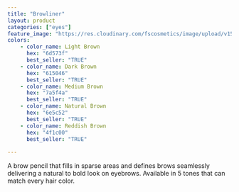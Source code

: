 ```yaml
---
title: "Browliner"
layout: product
categories: ["eyes"]
feature_image: "https://res.cloudinary.com/fscosmetics/image/upload/v1540251424/browliner.jpg"
colors:
    - color_name: Light Brown
      hex: "6d573f"
      best_seller: "TRUE"
    - color_name: Dark Brown
      hex: "615046"
      best_seller: "TRUE"
    - color_name: Medium Brown
      hex: "7a5f4a"
      best_seller: "TRUE"
    - color_name: Natural Brown
      hex: "6e5c52"
      best_seller: "TRUE"
    - color_name: Reddish Brown
      hex: "4f1c00"
      best_seller: "TRUE"      
   
---
```

A brow pencil that fills in sparse areas and defines brows seamlessly delivering a natural to bold look on eyebrows. Available in 5 tones that can match every hair color.
